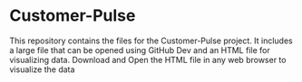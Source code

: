# Customer-Pulse
This repository contains the files for the Customer-Pulse project. It includes a large file that can be opened using GitHub Dev and an HTML file for visualizing data.
Download and Open the HTML file in any web browser to visualize the data
